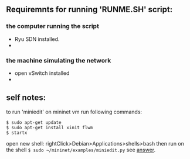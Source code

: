 
## Requiremnts for running 'RUNME.SH' script:

### the computer running the script
- Ryu SDN installed.
- 

### the machine simulating the network
- open vSwitch installed
- 


## self notes:
to run 'miniedit' on mininet vm run following commands:
```
$ sudo apt-get update
$ sudo apt-get install xinit flwm
$ startx

```
open new shell: rightClick>Debian>Applications>shells>bash
then run on the shell `$ sudo ~/mininet/examples/miniedit.py`
see [answer](https://stackoverflow.com/a/58038220).
